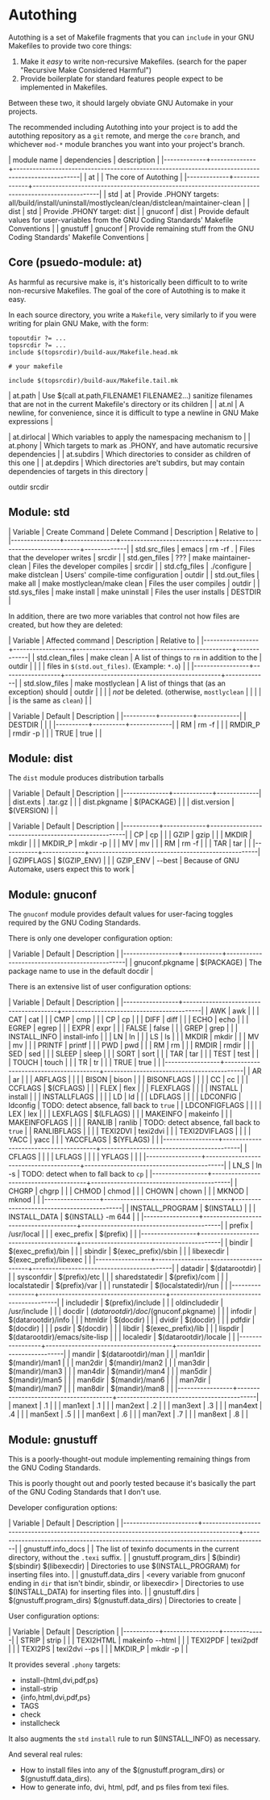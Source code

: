 Autothing
=========

Autothing is a set of Makefile fragments that you can `include` in
your GNU Makefiles to provide two core things:

 1. Make it _easy_ to write non-recursive Makefiles. (search for the
    paper "Recursive Make Considered Harmful")
 2. Provide boilerplate for standard features people expect to be
    implemented in Makefiles.

Between these two, it should largely obviate GNU Automake in your
projects.

The recommended including Autothing into your project is to add the
autothing repository as a `git` remote, and merge the `core` branch,
and whichever `mod-*` module branches you want into your project's
branch.

| module name | dependencies | description                                                                                      |
|-------------+--------------+--------------------------------------------------------------------------------------------------|
| at          |              | The core of Autothing                                                                            |
|-------------+--------------+--------------------------------------------------------------------------------------------------|
| std         | at           | Provide .PHONY targets: all/build/install/uninstall/mostlyclean/clean/distclean/maintainer-clean |
| dist        | std          | Provide .PHONY target: dist                                                                      |
| gnuconf     | dist         | Provide default values for user-variables from the GNU Coding Standards' Makefile Conventions    |
| gnustuff    | gnuconf      | Provide remaining stuff from the GNU Coding Standards' Makefile Conventions                      |

Core (psuedo-module: at)
------------------------

As harmful as recursive make is, it's historically been difficult to
to write non-recursive Makefiles.  The goal of the core of Autothing
is to make it easy.

In each source directory, you write a `Makefile`, very similarly to if
you were writing for plain GNU Make, with the form:

    topoutdir ?= ...
    topsrcdir ?= ...
    include $(topsrcdir)/build-aux/Makefile.head.mk

    # your makefile

    include $(topsrcdir)/build-aux/Makefile.tail.mk

| at.path | Use $(call at.path,FILENAME1 FILENAME2...) sanitize filenames that are not in the current Makefile's directory or its children |
| at.nl   | A newline, for convenience, since it is difficult to type a newline in GNU Make expressions                                    |

| at.dirlocal | Which variables to apply the namespacing mechanism to                                      |
| at.phony    | Which targets to mark as .PHONY, and have automatic recursive dependencies                 |
| at.subdirs  | Which directories to consider as children of this one                                      |
| at.depdirs  | Which directories are't subdirs, but may contain dependencies of targets in this directory |

outdir
srcdir

Module: std
-----------

| Variable      | Create Command | Delete Command              | Description                       | Relative to |
|---------------+----------------+-----------------------------+-----------------------------------+-------------|
| std.src_files | emacs          | rm -rf .                    | Files that the developer writes   | srcdir      |
| std.gen_files | ???            | make maintainer-clean       | Files the developer compiles      | srcdir      |
| std.cfg_files | ./configure    | make distclean              | Users' compile-time configuration | outdir      |
| std.out_files | make all       | make mostlyclean/make clean | Files the user compiles           | outdir      |
| std.sys_files | make install   | make uninstall              | Files the user installs           | DESTDIR     |

In addition, there are two more variables that control not how files
are created, but how they are deleted:

| Variable        | Affected command | Description                                    | Relative to |
|-----------------+------------------+------------------------------------------------+-------------|
| std.clean_files | make clean       | A list of things to `rm` in addition to the    | outdir      |
|                 |                  | files in `$(std.out_files)`.  (Example: `*.o`) |             |
|-----------------+------------------+------------------------------------------------+-------------|
| std.slow_files  | make mostlyclean | A list of things that (as an exception) should | outdir      |
|                 |                  | _not_ be deleted.  (otherwise, `mostlyclean`   |             |
|                 |                  | is the same as `clean`)                        |             |

| Variable | Default  | Description |
|----------+----------+-------------|
| DESTDIR  |          |             |
|----------+----------+-------------|
| RM       | rm -f    |             |
| RMDIR_P  | rmdir -p |             |
| TRUE     | true     |             |

Module: dist
------------

The `dist` module produces distribution tarballs

| Variable     | Default    | Description |
|--------------+------------+-------------|
| dist.exts    | .tar.gz    |             |
| dist.pkgname | $(PACKAGE) |             |
| dist.version | $(VERSION) |             |

| Variable  | Default     | Description                                        |
|-----------+-------------+----------------------------------------------------|
| CP        | cp          |                                                    |
| GZIP      | gzip        |                                                    |
| MKDIR     | mkdir       |                                                    |
| MKDIR_P   | mkdir -p    |                                                    |
| MV        | mv          |                                                    |
| RM        | rm -f       |                                                    |
| TAR       | tar         |                                                    |
|-----------+-------------+----------------------------------------------------|
| GZIPFLAGS | $(GZIP_ENV) |                                                    |
| GZIP_ENV  | --best      | Because of GNU Automake, users expect this to work |

Module: gnuconf
---------------

The `gnuconf` module provides default values for user-facing toggles
required by the GNU Coding Standards.

There is only one developer configuration option:

| Variable        | Default    | Description                                   |
|-----------------+------------+-----------------------------------------------|
| gnuconf.pkgname | $(PACKAGE) | The package name to use in the default docdir |

There is an extensive list of user configuration options:

| Variable        | Default                               | Description                               |
|-----------------+---------------------------------------+-------------------------------------------|
| AWK             | awk                                   |                                           |
| CAT             | cat                                   |                                           |
| CMP             | cmp                                   |                                           |
| CP              | cp                                    |                                           |
| DIFF            | diff                                  |                                           |
| ECHO            | echo                                  |                                           |
| EGREP           | egrep                                 |                                           |
| EXPR            | expr                                  |                                           |
| FALSE           | false                                 |                                           |
| GREP            | grep                                  |                                           |
| INSTALL_INFO    | install-info                          |                                           |
| LN              | ln                                    |                                           |
| LS              | ls                                    |                                           |
| MKDIR           | mkdir                                 |                                           |
| MV              | mv                                    |                                           |
| PRINTF          | printf                                |                                           |
| PWD             | pwd                                   |                                           |
| RM              | rm                                    |                                           |
| RMDIR           | rmdir                                 |                                           |
| SED             | sed                                   |                                           |
| SLEEP           | sleep                                 |                                           |
| SORT            | sort                                  |                                           |
| TAR             | tar                                   |                                           |
| TEST            | test                                  |                                           |
| TOUCH           | touch                                 |                                           |
| TR              | tr                                    |                                           |
| TRUE            | true                                  |                                           |
|-----------------+---------------------------------------+-------------------------------------------|
| AR              | ar                                    |                                           |
| ARFLAGS         |                                       |                                           |
| BISON           | bison                                 |                                           |
| BISONFLAGS      |                                       |                                           |
| CC              | cc                                    |                                           |
| CCFLAGS         | $(CFLAGS)                             |                                           |
| FLEX            | flex                                  |                                           |
| FLEXFLAGS       |                                       |                                           |
| INSTALL         | install                               |                                           |
| INSTALLFLAGS    |                                       |                                           |
| LD              | ld                                    |                                           |
| LDFLAGS         |                                       |                                           |
| LDCONFIG        | ldconfig                              | TODO: detect absence, fall back to `true` |
| LDCONFIGFLAGS   |                                       |                                           |
| LEX             | lex                                   |                                           |
| LEXFLAGS        | $(LFLAGS)                             |                                           |
| MAKEINFO        | makeinfo                              |                                           |
| MAKEINFOFLAGS   |                                       |                                           |
| RANLIB          | ranlib                                | TODO: detect absence, fall back to `true` |
| RANLIBFLAGS     |                                       |                                           |
| TEXI2DVI        | texi2dvi                              |                                           |
| TEXI2DVIFLAGS   |                                       |                                           |
| YACC            | yacc                                  |                                           |
| YACCFLAGS       | $(YFLAGS)                             |                                           |
|-----------------+---------------------------------------+-------------------------------------------|
| CFLAGS          |                                       |                                           |
| LFLAGS          |                                       |                                           |
| YFLAGS          |                                       |                                           |
|-----------------+---------------------------------------+-------------------------------------------|
| LN_S            | ln -s                                 | TODO: detect when to fall back to `cp`    |
|-----------------+---------------------------------------+-------------------------------------------|
| CHGRP           | chgrp                                 |                                           |
| CHMOD           | chmod                                 |                                           |
| CHOWN           | chown                                 |                                           |
| MKNOD           | mknod                                 |                                           |
|-----------------+---------------------------------------+-------------------------------------------|
| INSTALL_PROGRAM | $(INSTALL)                            |                                           |
| INSTALL_DATA    | ${INSTALL} -m 644                     |                                           |
|-----------------+---------------------------------------+-------------------------------------------|
| prefix          | /usr/local                            |                                           |
| exec_prefix     | $(prefix)                             |                                           |
|-----------------+---------------------------------------+-------------------------------------------|
| bindir          | $(exec_prefix)/bin                    |                                           |
| sbindir         | $(exec_prefix)/sbin                   |                                           |
| libexecdir      | $(exec_prefix)/libexec                |                                           |
|-----------------+---------------------------------------+-------------------------------------------|
| datadir         | $(datarootdir)                        |                                           |
| sysconfdir      | $(prefix)/etc                         |                                           |
| sharedstatedir  | $(prefix)/com                         |                                           |
| localstatedir   | $(prefix)/var                         |                                           |
| runstatedir     | $(localstatedir)/run                  |                                           |
|-----------------+---------------------------------------+-------------------------------------------|
| includedir      | $(prefix)/include                     |                                           |
| oldincludedir   | /usr/include                          |                                           |
| docdir          | $(datarootdir)/doc/$(gnuconf.pkgname) |                                           |
| infodir         | $(datarootdir)/info                   |                                           |
| htmldir         | $(docdir)                             |                                           |
| dvidir          | $(docdir)                             |                                           |
| pdfdir          | $(docdir)                             |                                           |
| psdir           | $(docdir)                             |                                           |
| libdir          | $(exec_prefix)/lib                    |                                           |
| lispdir         | $(datarootdir)/emacs/site-lisp        |                                           |
| localedir       | $(datarootdir)/locale                 |                                           |
|-----------------+---------------------------------------+-------------------------------------------|
| mandir          | $(datarootdir)/man                    |                                           |
| man1dir         | $(mandir)/man1                        |                                           |
| man2dir         | $(mandir)/man2                        |                                           |
| man3dir         | $(mandir)/man3                        |                                           |
| man4dir         | $(mandir)/man4                        |                                           |
| man5dir         | $(mandir)/man5                        |                                           |
| man6dir         | $(mandir)/man6                        |                                           |
| man7dir         | $(mandir)/man7                        |                                           |
| man8dir         | $(mandir)/man8                        |                                           |
|-----------------+---------------------------------------+-------------------------------------------|
| manext          | .1                                    |                                           |
| man1ext         | .1                                    |                                           |
| man2ext         | .2                                    |                                           |
| man3ext         | .3                                    |                                           |
| man4ext         | .4                                    |                                           |
| man5ext         | .5                                    |                                           |
| man6ext         | .6                                    |                                           |
| man7ext         | .7                                    |                                           |
| man8ext         | .8                                    |                                           |

Module: gnustuff
----------------

This is a poorly-thought-out module implementing remaining things from
the GNU Coding Standards.

This is poorly thought out and poorly tested because it's basically
the part of the GNU Coding Standards that I don't use.

Developer configuration options:

| Variable              | Default                                                                                 | Description                                                                         |
|-----------------------+-----------------------------------------------------------------------------------------+-------------------------------------------------------------------------------------|
| gnustuff.info_docs    |                                                                                         | The list of texinfo documents in the current directory, without the `.texi` suffix. |
| gnustuff.program_dirs | $(bindir) $(sbindir) $(libexecdir)                                                      | Directories to use $(INSTALL_PROGRAM) for inserting files into.                     |
| gnustuff.data_dirs    | <every variable from gnuconf ending in `dir` that isn't bindir, sbindir, or libexecdir> | Directories to use $(INSTALL_DATA) for inserting files into.                        |
| gnustuff.dirs         | $(gnustuff.program_dirs) $(gnustuff.data_dirs)                                          | Directories to create                                                               |

User configuration options:

| Variable  | Default         | Description |
|-----------+-----------------+-------------|
| STRIP     | strip           |             |
| TEXI2HTML | makeinfo --html |             |
| TEXI2PDF  | texi2pdf        |             |
| TEXI2PS   | texi2dvi --ps   |             |
| MKDIR_P   | mkdir -p        |             |

It provides several `.phony` targets:
 - install-{html,dvi,pdf,ps}
 - install-strip
 - {info,html,dvi,pdf,ps}
 - TAGS
 - check
 - installcheck

It also augments the `std` `install` rule to run $(INSTALL_INFO) as
necessary.

And several real rules:
 - How to install files into any of the $(gnustuff.program_dirs) or
   $(gnustuff.data_dirs).
 - How to generate info, dvi, html, pdf, and ps files from texi files.
